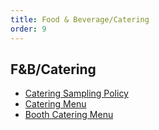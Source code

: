 ```yaml
---
title: Food & Beverage/Catering
order: 9
---
```


## F&B/Catering

- [Catering Sampling Policy](https://assets.austinconventioncenter.com/2021/food_and_beverage/ACC-Catering-Sampling-Policy.pdf)
- [Catering Menu](https://assets.austinconventioncenter.com/2021/food_and_beverage/ACC-Catering-Menu.pdf)
- [Booth Catering Menu](https://assets.austinconventioncenter.com/2023/Booth_Catering_Menu_2023.pdf)
